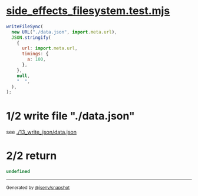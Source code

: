 # [side_effects_filesystem.test.mjs](../../side_effects_filesystem.test.mjs)

```js
writeFileSync(
  new URL("./data.json", import.meta.url),
  JSON.stringify(
    {
      url: import.meta.url,
      timings: {
        a: 100,
      },
    },
    null,
    "  ",
  ),
);
```

# 1/2 write file "./data.json"

see [./13_write_json/data.json](./13_write_json/data.json)

# 2/2 return

```js
undefined
```
---

<sub>
  Generated by <a href="https://github.com/jsenv/core/tree/main/packages/independent/snapshot">@jsenv/snapshot</a>
</sub>